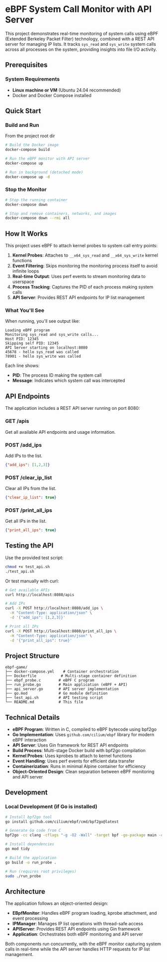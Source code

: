 # eBPF System Call Monitor with API Server

This project demonstrates real-time monitoring of system calls using eBPF (Extended Berkeley Packet Filter) technology, combined with a REST API server for managing IP lists. It tracks `sys_read` and `sys_write` system calls across all processes on the system, providing insights into file I/O activity.

## Prerequisites

### System Requirements
- **Linux machine or VM** (Ubuntu 24.04 recommended)
- Docker and Docker Compose installed

## Quick Start

### Build and Run

From the project root dir

```bash
# Build the Docker image
docker-compose build

# Run the eBPF monitor with API server
docker-compose up

# Run in background (detached mode)
docker-compose up -d
```

### Stop the Monitor
```bash
# Stop the running container
docker-compose down

# Stop and remove containers, networks, and images
docker-compose down --rmi all
```

## How It Works

This project uses eBPF to attach kernel probes to system call entry points:

1. **Kernel Probes**: Attaches to `__x64_sys_read` and `__x64_sys_write` kernel functions
2. **Event Filtering**: Skips monitoring the monitoring process itself to avoid infinite loops
3. **Real-time Output**: Uses perf events to stream monitoring data to userspace
4. **Process Tracking**: Captures the PID of each process making system calls
5. **API Server**: Provides REST API endpoints for IP list management

### What You'll See

When running, you'll see output like:
```
Loading eBPF program
Monitoring sys_read and sys_write calls...
Host PID: 12345
Skipping self PID: 12345
API Server starting on localhost:8080
45678 - hello sys_read was called
78901 - hello sys_write was called
```

Each line shows:
- **PID**: The process ID making the system call
- **Message**: Indicates which system call was intercepted

## API Endpoints

The application includes a REST API server running on port 8080:

### GET /apis
Get all available API endpoints and usage information.

### POST /add_ips
Add IPs to the list.
```json
{"add_ips": [1,2,3]}
```

### POST /clear_ip_list
Clear all IPs from the list.
```json
{"clear_ip_list": true}
```

### POST /print_all_ips
Get all IPs in the list.
```json
{"print_all_ips": true}
```

## Testing the API

Use the provided test script:
```bash
chmod +x test_api.sh
./test_api.sh
```

Or test manually with curl:
```bash
# Get available APIs
curl http://localhost:8080/apis

# Add IPs
curl -X POST http://localhost:8080/add_ips \
  -H "Content-Type: application/json" \
  -d '{"add_ips": [1,2,3]}'

# Print all IPs
curl -X POST http://localhost:8080/print_all_ips \
  -H "Content-Type: application/json" \
  -d '{"print_all_ips": true}'
```

## Project Structure

```
ebpf-game/
├── docker-compose.yml    # Container orchestration
├── Dockerfile           # Multi-stage container definition
├── ebpf_probe.c        # eBPF C program
├── run_probe.go        # Main application (eBPF + API)
├── api_server.go       # API server implementation
├── go.mod              # Go module definition
├── test_api.sh         # API testing script
└── README.md           # This file
```

## Technical Details

- **eBPF Program**: Written in C, compiled to eBPF bytecode using bpf2go
- **Go Implementation**: Uses `github.com/cilium/ebpf` library for modern eBPF interaction
- **API Server**: Uses Gin framework for REST API endpoints
- **Build Process**: Multi-stage Docker build with bpf2go compilation
- **Kernel Probes**: Uses kprobes to attach to kernel functions
- **Event Handling**: Uses perf events for efficient data transfer
- **Containerization**: Runs in minimal Alpine container for efficiency
- **Object-Oriented Design**: Clean separation between eBPF monitoring and API server

## Development

### Local Development (if Go is installed)

```bash
# Install bpf2go tool
go install github.com/cilium/ebpf/cmd/bpf2go@latest

# Generate Go code from C
bpf2go -cc clang -cflags "-g -O2 -Wall" -target bpf -go-package main -output-stem ebpf_probe ebpf_probe ebpf_probe.c

# Install dependencies
go mod tidy

# Build the application
go build -o run_probe .

# Run (requires root privileges)
sudo ./run_probe
```

## Architecture

The application follows an object-oriented design:

- **EBpfMonitor**: Handles eBPF program loading, kprobe attachment, and event processing
- **IPManager**: Manages IP list operations with thread-safe access
- **APIServer**: Provides REST API endpoints using Gin framework
- **Application**: Orchestrates both eBPF monitoring and API server

Both components run concurrently, with the eBPF monitor capturing system calls in real-time while the API server handles HTTP requests for IP list management.

